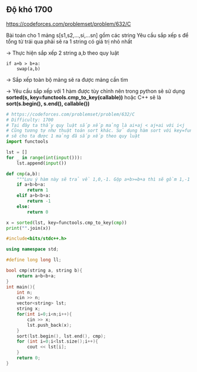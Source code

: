 ## Độ khó 1700
https://codeforces.com/problemset/problem/632/C

Bài toán cho 1 mảng s[s1,s2,...,si,...sn] gồm các string
Yêu cầu sắp xếp s để tổng từ trái qua phải sẽ ra 1 string có giá trị nhỏ nhất

-> Thực hiện sắp xếp 2 string a,b theo quy luật 
```pseudo
if a+b > b+a:
    swap(a,b)
```
-> Sắp xếp toàn bộ mảng sẽ ra được mảng cần tìm

-> Yêu cầu sắp xếp với 1 hàm được tùy chỉnh nên trong python sẽ sử dụng **sorted(s, key=functools.cmp_to_key(callable))** hoặc C++ sẽ là **sort(s.begin(), s.end(), callable())**


```python
# https://codeforces.com/problemset/problem/632/C
# Difficulty: 1700
# Tại đây ta thấy quy luật sắp xếp mảng là ai+aj < aj+ai với i<j
# Cũng tương tự như thuật toán sort khác. Sử dụng hàm sort với key=functools.cmp_to_key(callable)
# sẽ cho ta được 1 mảng đã sắp xếp theo quy luật
import functools

lst = []
for _ in range(int(input())):
    lst.append(input())

def cmp(a,b):
    """Lưu ý hàm này sẽ trả về 1,0,-1. Gộp a+b>=b+a thì sẽ gồm 1,-1 (gộp return 0 với 1 lại). -1 được coi là True nên ko sử dụng return True, False hay return a+b>b+a"""
    if a+b>b+a:
        return 1
    elif a+b<b+a:
        return -1
    else:
        return 0

x = sorted(lst, key=functools.cmp_to_key(cmp))
print("".join(x))
```

```c++
#include<bits/stdc++.h>

using namespace std;

#define long long ll;

bool cmp(string a, string b){
    return a+b<b+a;
}
int main(){
    int n;
    cin >> n;
    vector<string> lst;
    string x;
    for(int i=0;i<n;i++){
        cin >> x;
        lst.push_back(x);
    }
    sort(lst.begin(), lst.end(), cmp);
    for (int i=0;i<lst.size();i++){
        cout << lst[i];
    }
    return 0;
}
```